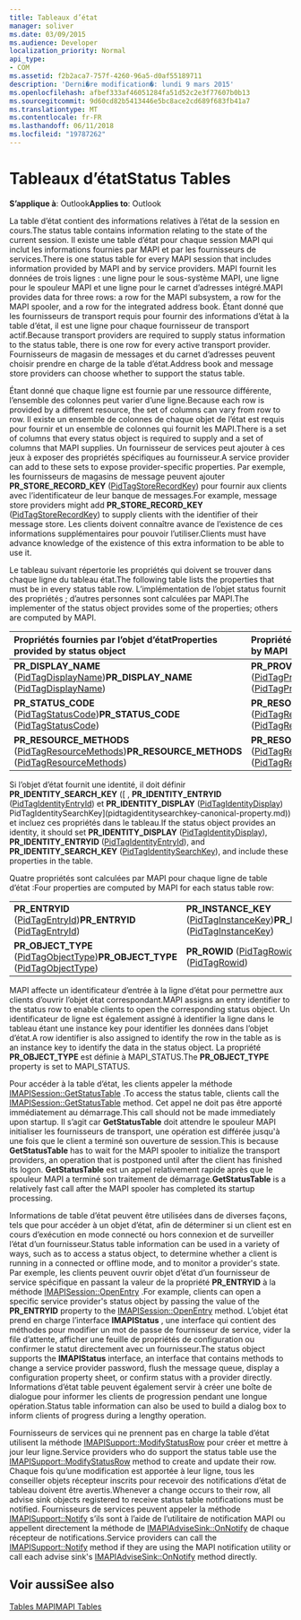 ```yaml
---
title: Tableaux d’état
manager: soliver
ms.date: 03/09/2015
ms.audience: Developer
localization_priority: Normal
api_type:
- COM
ms.assetid: f2b2aca7-757f-4260-96a5-d0af55189711
description: 'Derni�re modification�: lundi 9 mars 2015'
ms.openlocfilehash: afbef333af46051284fa51d52c2e3f77607b0b13
ms.sourcegitcommit: 9d60cd82b5413446e5bc8ace2cd689f683fb41a7
ms.translationtype: MT
ms.contentlocale: fr-FR
ms.lasthandoff: 06/11/2018
ms.locfileid: "19787262"
---
```

# <a name="status-tables"></a><span data-ttu-id="ed539-103">Tableaux d’état</span><span class="sxs-lookup"><span data-stu-id="ed539-103">Status Tables</span></span>

  
  
<span data-ttu-id="ed539-104">**S’applique à**: Outlook</span><span class="sxs-lookup"><span data-stu-id="ed539-104">**Applies to**: Outlook</span></span> 
  
<span data-ttu-id="ed539-105">La table d’état contient des informations relatives à l’état de la session en cours.</span><span class="sxs-lookup"><span data-stu-id="ed539-105">The status table contains information relating to the state of the current session.</span></span> <span data-ttu-id="ed539-106">Il existe une table d’état pour chaque session MAPI qui inclut les informations fournies par MAPI et par les fournisseurs de services.</span><span class="sxs-lookup"><span data-stu-id="ed539-106">There is one status table for every MAPI session that includes information provided by MAPI and by service providers.</span></span> <span data-ttu-id="ed539-107">MAPI fournit les données de trois lignes : une ligne pour le sous-système MAPI, une ligne pour le spouleur MAPI et une ligne pour le carnet d’adresses intégré.</span><span class="sxs-lookup"><span data-stu-id="ed539-107">MAPI provides data for three rows: a row for the MAPI subsystem, a row for the MAPI spooler, and a row for the integrated address book.</span></span> <span data-ttu-id="ed539-108">Étant donné que les fournisseurs de transport requis pour fournir des informations d’état à la table d’état, il est une ligne pour chaque fournisseur de transport actif.</span><span class="sxs-lookup"><span data-stu-id="ed539-108">Because transport providers are required to supply status information to the status table, there is one row for every active transport provider.</span></span> <span data-ttu-id="ed539-109">Fournisseurs de magasin de messages et du carnet d’adresses peuvent choisir prendre en charge de la table d’état.</span><span class="sxs-lookup"><span data-stu-id="ed539-109">Address book and message store providers can choose whether to support the status table.</span></span> 
  
<span data-ttu-id="ed539-110">Étant donné que chaque ligne est fournie par une ressource différente, l’ensemble des colonnes peut varier d’une ligne.</span><span class="sxs-lookup"><span data-stu-id="ed539-110">Because each row is provided by a different resource, the set of columns can vary from row to row.</span></span> <span data-ttu-id="ed539-111">Il existe un ensemble de colonnes de chaque objet de l’état est requis pour fournir et un ensemble de colonnes qui fournit les MAPI.</span><span class="sxs-lookup"><span data-stu-id="ed539-111">There is a set of columns that every status object is required to supply and a set of columns that MAPI supplies.</span></span> <span data-ttu-id="ed539-112">Un fournisseur de services peut ajouter à ces jeux à exposer des propriétés spécifiques au fournisseur.</span><span class="sxs-lookup"><span data-stu-id="ed539-112">A service provider can add to these sets to expose provider-specific properties.</span></span> <span data-ttu-id="ed539-113">Par exemple, les fournisseurs de magasins de message peuvent ajouter **PR_STORE_RECORD_KEY** ([PidTagStoreRecordKey](pidtagstorerecordkey-canonical-property.md)) pour fournir aux clients avec l’identificateur de leur banque de messages.</span><span class="sxs-lookup"><span data-stu-id="ed539-113">For example, message store providers might add **PR_STORE_RECORD_KEY** ([PidTagStoreRecordKey](pidtagstorerecordkey-canonical-property.md)) to supply clients with the identifier of their message store.</span></span> <span data-ttu-id="ed539-114">Les clients doivent connaître avance de l’existence de ces informations supplémentaires pour pouvoir l’utiliser.</span><span class="sxs-lookup"><span data-stu-id="ed539-114">Clients must have advance knowledge of the existence of this extra information to be able to use it.</span></span> 
  
<span data-ttu-id="ed539-115">Le tableau suivant répertorie les propriétés qui doivent se trouver dans chaque ligne du tableau état.</span><span class="sxs-lookup"><span data-stu-id="ed539-115">The following table lists the properties that must be in every status table row.</span></span> <span data-ttu-id="ed539-116">L’implémentation de l’objet status fournit des propriétés ; d’autres personnes sont calculées par MAPI.</span><span class="sxs-lookup"><span data-stu-id="ed539-116">The implementer of the status object provides some of the properties; others are computed by MAPI.</span></span>
  
|<span data-ttu-id="ed539-117">**Propriétés fournies par l’objet d’état**</span><span class="sxs-lookup"><span data-stu-id="ed539-117">**Properties provided by status object**</span></span>|<span data-ttu-id="ed539-118">**Propriétés fournies par MAPI**</span><span class="sxs-lookup"><span data-stu-id="ed539-118">**Properties provided by MAPI**</span></span>|
|:-----|:-----|
|<span data-ttu-id="ed539-119">**PR_DISPLAY_NAME** ([PidTagDisplayName](pidtagdisplayname-canonical-property.md))</span><span class="sxs-lookup"><span data-stu-id="ed539-119">**PR_DISPLAY_NAME** ([PidTagDisplayName](pidtagdisplayname-canonical-property.md))</span></span>  <br/> |<span data-ttu-id="ed539-120">**PR_PROVIDER_DLL_NAME** ([PidTagProviderDllName](pidtagproviderdllname-canonical-property.md))</span><span class="sxs-lookup"><span data-stu-id="ed539-120">**PR_PROVIDER_DLL_NAME** ([PidTagProviderDllName](pidtagproviderdllname-canonical-property.md))</span></span>  <br/> |
|<span data-ttu-id="ed539-121">**PR_STATUS_CODE** ([PidTagStatusCode](pidtagstatuscode-canonical-property.md))</span><span class="sxs-lookup"><span data-stu-id="ed539-121">**PR_STATUS_CODE** ([PidTagStatusCode](pidtagstatuscode-canonical-property.md))</span></span>  <br/> |<span data-ttu-id="ed539-122">**PR_RESOURCE_FLAGS** ([PidTagResourceFlags](pidtagresourceflags-canonical-property.md))</span><span class="sxs-lookup"><span data-stu-id="ed539-122">**PR_RESOURCE_FLAGS** ([PidTagResourceFlags](pidtagresourceflags-canonical-property.md))</span></span>  <br/> |
|<span data-ttu-id="ed539-123">**PR_RESOURCE_METHODS** ([PidTagResourceMethods](pidtagresourcemethods-canonical-property.md))</span><span class="sxs-lookup"><span data-stu-id="ed539-123">**PR_RESOURCE_METHODS** ([PidTagResourceMethods](pidtagresourcemethods-canonical-property.md))</span></span>  <br/> |<span data-ttu-id="ed539-124">**PR_RESOURCE_TYPE** ([PidTagResourceType](pidtagresourcetype-canonical-property.md))</span><span class="sxs-lookup"><span data-stu-id="ed539-124">**PR_RESOURCE_TYPE** ([PidTagResourceType](pidtagresourcetype-canonical-property.md))</span></span>  <br/> |
   
<span data-ttu-id="ed539-125">Si l’objet d’état fournit une identité, il doit définir **PR_IDENTITY_SEARCH_KEY** ([ , **PR_IDENTITY_ENTRYID** ([PidTagIdentityEntryId](pidtagidentityentryid-canonical-property.md)) et **PR_IDENTITY_DISPLAY** ([PidTagIdentityDisplay](pidtagidentitydisplay-canonical-property.md)) PidTagIdentitySearchKey](pidtagidentitysearchkey-canonical-property.md)) et incluez ces propriétés dans le tableau.</span><span class="sxs-lookup"><span data-stu-id="ed539-125">If the status object provides an identity, it should set **PR_IDENTITY_DISPLAY** ([PidTagIdentityDisplay](pidtagidentitydisplay-canonical-property.md)), **PR_IDENTITY_ENTRYID** ([PidTagIdentityEntryId](pidtagidentityentryid-canonical-property.md)), and **PR_IDENTITY_SEARCH_KEY** ([PidTagIdentitySearchKey](pidtagidentitysearchkey-canonical-property.md)), and include these properties in the table.</span></span> 
  
<span data-ttu-id="ed539-126">Quatre propriétés sont calculées par MAPI pour chaque ligne de table d’état :</span><span class="sxs-lookup"><span data-stu-id="ed539-126">Four properties are computed by MAPI for each status table row:</span></span>
  
|||
|:-----|:-----|
|<span data-ttu-id="ed539-127">**PR_ENTRYID** ([PidTagEntryId](pidtagentryid-canonical-property.md))</span><span class="sxs-lookup"><span data-stu-id="ed539-127">**PR_ENTRYID** ([PidTagEntryId](pidtagentryid-canonical-property.md))</span></span>  <br/> |<span data-ttu-id="ed539-128">**PR_INSTANCE_KEY** ([PidTagInstanceKey](pidtaginstancekey-canonical-property.md))</span><span class="sxs-lookup"><span data-stu-id="ed539-128">**PR_INSTANCE_KEY** ([PidTagInstanceKey](pidtaginstancekey-canonical-property.md))</span></span>  <br/> |
|<span data-ttu-id="ed539-129">**PR_OBJECT_TYPE** ([PidTagObjectType](pidtagobjecttype-canonical-property.md))</span><span class="sxs-lookup"><span data-stu-id="ed539-129">**PR_OBJECT_TYPE** ([PidTagObjectType](pidtagobjecttype-canonical-property.md))</span></span>  <br/> |<span data-ttu-id="ed539-130">**PR_ROWID** ([PidTagRowid](pidtagrowid-canonical-property.md))</span><span class="sxs-lookup"><span data-stu-id="ed539-130">**PR_ROWID** ([PidTagRowid](pidtagrowid-canonical-property.md))</span></span>  <br/> |
   
<span data-ttu-id="ed539-131">MAPI affecte un identificateur d’entrée à la ligne d’état pour permettre aux clients d’ouvrir l’objet état correspondant.</span><span class="sxs-lookup"><span data-stu-id="ed539-131">MAPI assigns an entry identifier to the status row to enable clients to open the corresponding status object.</span></span> <span data-ttu-id="ed539-132">Un identificateur de ligne est également assigné à identifier la ligne dans le tableau étant une instance key pour identifier les données dans l’objet d’état.</span><span class="sxs-lookup"><span data-stu-id="ed539-132">A row identifier is also assigned to identify the row in the table as is an instance key to identify the data in the status object.</span></span> <span data-ttu-id="ed539-133">La propriété **PR_OBJECT_TYPE** est définie à MAPI_STATUS.</span><span class="sxs-lookup"><span data-stu-id="ed539-133">The **PR_OBJECT_TYPE** property is set to MAPI_STATUS.</span></span> 
  
<span data-ttu-id="ed539-134">Pour accéder à la table d’état, les clients appeler la méthode [IMAPISession::GetStatusTable](imapisession-getstatustable.md) .</span><span class="sxs-lookup"><span data-stu-id="ed539-134">To access the status table, clients call the [IMAPISession::GetStatusTable](imapisession-getstatustable.md) method.</span></span> <span data-ttu-id="ed539-135">Cet appel ne doit pas être apporté immédiatement au démarrage.</span><span class="sxs-lookup"><span data-stu-id="ed539-135">This call should not be made immediately upon startup.</span></span> <span data-ttu-id="ed539-136">Il s’agit car **GetStatusTable** doit attendre le spouleur MAPI initialiser les fournisseurs de transport, une opération est différée jusqu'à une fois que le client a terminé son ouverture de session.</span><span class="sxs-lookup"><span data-stu-id="ed539-136">This is because **GetStatusTable** has to wait for the MAPI spooler to initialize the transport providers, an operation that is postponed until after the client has finished its logon.</span></span> <span data-ttu-id="ed539-137">**GetStatusTable** est un appel relativement rapide après que le spouleur MAPI a terminé son traitement de démarrage.</span><span class="sxs-lookup"><span data-stu-id="ed539-137">**GetStatusTable** is a relatively fast call after the MAPI spooler has completed its startup processing.</span></span> 
  
<span data-ttu-id="ed539-138">Informations de table d’état peuvent être utilisées dans de diverses façons, tels que pour accéder à un objet d’état, afin de déterminer si un client est en cours d’exécution en mode connecté ou hors connexion et de surveiller l’état d’un fournisseur.</span><span class="sxs-lookup"><span data-stu-id="ed539-138">Status table information can be used in a variety of ways, such as to access a status object, to determine whether a client is running in a connected or offline mode, and to monitor a provider's state.</span></span> <span data-ttu-id="ed539-139">Par exemple, les clients peuvent ouvrir objet d’état d’un fournisseur de service spécifique en passant la valeur de la propriété **PR_ENTRYID** à la méthode [IMAPISession::OpenEntry](imapisession-openentry.md) .</span><span class="sxs-lookup"><span data-stu-id="ed539-139">For example, clients can open a specific service provider's status object by passing the value of the **PR_ENTRYID** property to the [IMAPISession::OpenEntry](imapisession-openentry.md) method.</span></span> <span data-ttu-id="ed539-140">L’objet état prend en charge l’interface **IMAPIStatus** , une interface qui contient des méthodes pour modifier un mot de passe de fournisseur de service, vider la file d’attente, afficher une feuille de propriétés de configuration ou confirmer le statut directement avec un fournisseur.</span><span class="sxs-lookup"><span data-stu-id="ed539-140">The status object supports the **IMAPIStatus** interface, an interface that contains methods to change a service provider password, flush the message queue, display a configuration property sheet, or confirm status with a provider directly.</span></span> <span data-ttu-id="ed539-141">Informations d’état table peuvent également servir à créer une boîte de dialogue pour informer les clients de progression pendant une longue opération.</span><span class="sxs-lookup"><span data-stu-id="ed539-141">Status table information can also be used to build a dialog box to inform clients of progress during a lengthy operation.</span></span> 
  
<span data-ttu-id="ed539-142">Fournisseurs de services qui ne prennent pas en charge la table d’état utilisent la méthode [IMAPISupport::ModifyStatusRow](imapisupport-modifystatusrow.md) pour créer et mettre à jour leur ligne.</span><span class="sxs-lookup"><span data-stu-id="ed539-142">Service providers who do support the status table use the [IMAPISupport::ModifyStatusRow](imapisupport-modifystatusrow.md) method to create and update their row.</span></span> <span data-ttu-id="ed539-143">Chaque fois qu’une modification est apportée à leur ligne, tous les conseiller objets récepteur inscrits pour recevoir des notifications d’état de tableau doivent être avertis.</span><span class="sxs-lookup"><span data-stu-id="ed539-143">Whenever a change occurs to their row, all advise sink objects registered to receive status table notifications must be notified.</span></span> <span data-ttu-id="ed539-144">Fournisseurs de services peuvent appeler la méthode [IMAPISupport::Notify](imapisupport-notify.md) s’ils sont à l’aide de l’utilitaire de notification MAPI ou appellent directement la méthode de [IMAPIAdviseSink::OnNotify](imapiadvisesink-onnotify.md) de chaque récepteur de notifications.</span><span class="sxs-lookup"><span data-stu-id="ed539-144">Service providers can call the [IMAPISupport::Notify](imapisupport-notify.md) method if they are using the MAPI notification utility or call each advise sink's [IMAPIAdviseSink::OnNotify](imapiadvisesink-onnotify.md) method directly.</span></span> 
  
## <a name="see-also"></a><span data-ttu-id="ed539-145">Voir aussi</span><span class="sxs-lookup"><span data-stu-id="ed539-145">See also</span></span>



[<span data-ttu-id="ed539-146">Tables MAPI</span><span class="sxs-lookup"><span data-stu-id="ed539-146">MAPI Tables</span></span>](mapi-tables.md)

